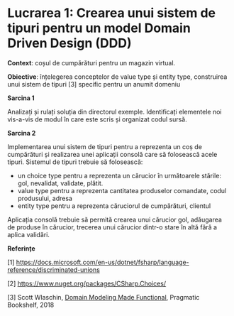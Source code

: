 # Lucrarea 1: Crearea unui sistem de tipuri pentru un model Domain Driven Design (DDD) 

**Context**: coșul de cumpărături pentru un magazin virtual. 

**Obiective**: înțelegerea conceptelor de value type și entity type, construirea unui sistem de tipuri [3] specific pentru un anumit domeniu 

**Sarcina 1**

Analizați și rulați soluția din directorul exemple. Identificați elementele noi vis-a-vis de modul în care este scris și organizat codul sursă.

**Sarcina 2**

Implementarea unui sistem de tipuri pentru a reprezenta un coș de cumpărături și realizarea unei aplicații consolă care să folosească acele tipuri. 
Sistemul de tipuri trebuie să folosească: 
* un choice type pentru a reprezenta un cărucior în următoarele stările: gol, nevalidat, validate, plătit.  
* value type pentru a reprezenta cantitatea produselor comandate, codul produsului, adresa 
* entity type pentru a reprezenta căruciorul de cumpărături, clientul 

Aplicația consolă trebuie să permită crearea unui cărucior gol, adăugarea de produse în cărucior, trecerea unui cărucior dintr-o stare în altă fără a aplica validări. 

**Referințe**

[1] https://docs.microsoft.com/en-us/dotnet/fsharp/language-reference/discriminated-unions 

[2] https://www.nuget.org/packages/CSharp.Choices/

[3] Scott Wlaschin, [Domain Modeling Made Functional](https://www.amazon.com/Domain-Modeling-Made-Functional-Domain-Driven-ebook/dp/B07B44BPFB/ref=sr_1_1?dchild=1&keywords=Domain+Modeling+Made+Functional&qid=1632338254&sr=8-1), Pragmatic Bookshelf, 2018  
